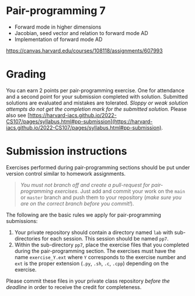 # Pair-programming 7

* Forward mode in higher dimensions
* Jacobian, seed vector and relation to forward mode AD
* Implementation of forward mode AD

<https://canvas.harvard.edu/courses/108118/assignments/607993>

# Grading

You can earn 2 points per pair-programming exercise.  One for attendance and a
second point for your submission completed with solution.  Submitted solutions
are evaluated and mistakes are tolerated.  _Sloppy or weak solution attempts do
not get the completion mark for the submitted solution._  Please also see
[https://harvard-iacs.github.io/2022-CS107/pages/syllabus.html#pp-submission](https://harvard-iacs.github.io/2022-CS107/pages/syllabus.html#pp-submission).


# Submission instructions

Exercises performed during pair-programming sections should be put under version
control similar to homework assignments.

> _You must not branch off and create a pull-request for pair-programming
> exercises_.  Just add and commit your work on the `main` or `master` branch
> and push them to your repository (_make sure you are on the correct branch
> before you commit!_).

The following are the basic rules we apply for pair-programming submissions:

1. Your private repository should contain a directory named `lab` with
   sub-directories for each session. This session should be named `pp7`.
2. Within the sub-directory `pp7`, place the exercise files that you completed
   during the pair-programming section. The exercises must have the name
   `exercise_Y.ext` where `Y` corresponds to the exercise number and `ext` is
   the proper extension (`.py`, `.sh`, `.c`, `.cpp`) depending on the exercise.

Please commit these files in your private class repository _before the deadline_
in order to receive the credit for completeness.
